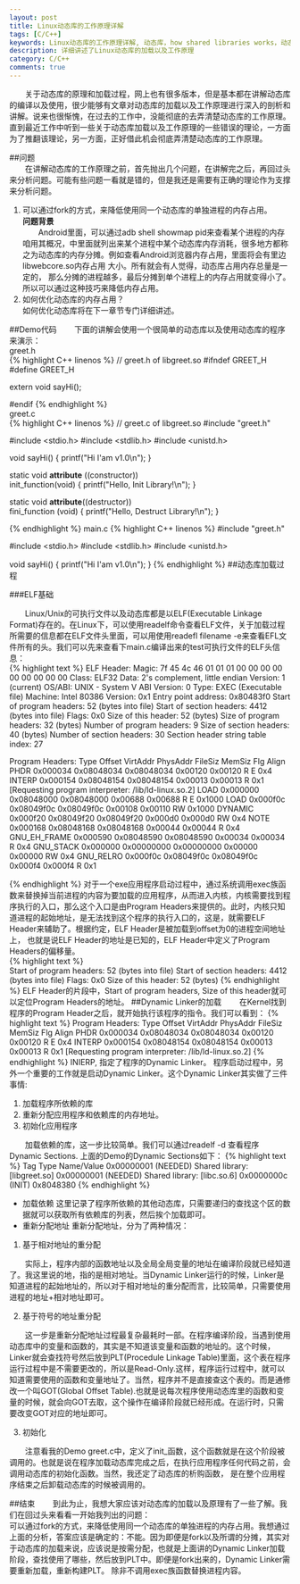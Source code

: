 ```yaml
---
layout: post
title: Linux动态库的工作原理详解
tags: [C/C++]
keywords: Linux动态库的工作原理详解, 动态库，how shared libraries works，动态库加载, shared library, Android动态库
description: 详细讲述了Linux动态库的加载以及工作原理
category: C/C++
comments: true
---
```

&emsp;&emsp;关于动态库的原理和加载过程，网上也有很多版本，但是基本都在讲解动态库的编译以及使用，很少能够有文章对动态库的加载以及工作原理进行深入的剖析和讲解。说来也很惭愧，在过去的工作中，没能彻底的去弄清楚动态库的工作原理。直到最近工作中听到一些关于动态库加载以及工作原理的一些错误的理论，一方面为了推翻该理论，另一方面，正好借此机会彻底弄清楚动态库的工作原理。     

##问题         
&emsp;&emsp;在讲解动态库的工作原理之前，首先抛出几个问题，在讲解完之后，再回过头来分析问题。可能有些问题一看就是错的，但是我还是需要有正确的理论作为支撑来分析问题。    
1. 可以通过fork的方式，来降低使用同一个动态库的单独进程的内存占用。  
__问题背景__   
&emsp;&emsp;Android里面，可以通过adb shell showmap pid来查看某个进程的内存咱用其概况，中里面就列出来某个进程中某个动态库内存消耗，很多地方都称之为动态库的内存分摊。例如查看Android浏览器内存占用，里面将会有里边libwebcore.so内存占用 大小。所有就会有人觉得，动态库占用内存总量是一定的， 那么分摊的进程越多，最后分摊到单个进程上的内存占用就变得小了。所以可以通过这种技巧来降低内存占用。   
2. 如何优化动态库的内存占用？   
如何优化动态库将在下一章节专门详细讲述。

##Demo代码
&emsp;&emsp;下面的讲解会使用一个很简单的动态库以及使用动态库的程序来演示：    
greet.h   
{% highlight C++ linenos %}
// greet.h of libgreet.so
#ifndef GREET_H
#define GREET_H


extern void sayHi();



#endif
{% endhighlight %}  
greet.c    
{% highlight C++ linenos %}
// greet.c of libgreet.so
#include "greet.h"

#include <stdio.h>
#include <stdlib.h>
#include <unistd.h>

void sayHi() {
    printf("Hi I'am v1.0\n");
}

static void __attribute__ ((constructor)) \
init_function(void)
{
    printf("Hello, Init Library!\n");
}

static void __attribute__((destructor)) \
fini_function (void)
{
    printf("Hello, Destruct Library!\n");
}

{% endhighlight %}
main.c
{% highlight C++ linenos %}
#include "greet.h"

#include <stdio.h>
#include <stdlib.h>
#include <unistd.h>

void sayHi() {
    printf("Hi I'am v1.0\n");
}
{% endhighlight %}
##动态库加载过程

###ELF基础

&emsp;&emsp;Linux/Unix的可执行文件以及动态库都是以ELF(Executable Linkage Format)存在的。在Linux下，可以使用readelf命令查看ELF文件，关于加载过程所需要的信息都在ELF文件头里面，可以用使用readefl filename -e来查看EFL文件所有的头。我们可以先来查看下main.c编译出来的test可执行文件的ELF头信息：   
{% highlight text %}
ELF Header:
  Magic:   7f 45 4c 46 01 01 01 00 00 00 00 00 00 00 00 00 
  Class:                             ELF32
  Data:                              2's complement, little endian
  Version:                           1 (current)
  OS/ABI:                            UNIX - System V
  ABI Version:                       0
  Type:                              EXEC (Executable file)
  Machine:                           Intel 80386
  Version:                           0x1
  Entry point address:               0x80483f0
  Start of program headers:          52 (bytes into file)
  Start of section headers:          4412 (bytes into file)
  Flags:                             0x0
  Size of this header:               52 (bytes)
  Size of program headers:           32 (bytes)
  Number of program headers:         9
  Size of section headers:           40 (bytes)
  Number of section headers:         30
  Section header string table index: 27


Program Headers:
  Type           Offset   VirtAddr   PhysAddr   FileSiz MemSiz  Flg Align
  PHDR           0x000034 0x08048034 0x08048034 0x00120 0x00120 R E 0x4
  INTERP         0x000154 0x08048154 0x08048154 0x00013 0x00013 R   0x1
      [Requesting program interpreter: /lib/ld-linux.so.2]
  LOAD           0x000000 0x08048000 0x08048000 0x00688 0x00688 R E 0x1000
  LOAD           0x000f0c 0x08049f0c 0x08049f0c 0x00108 0x00110 RW  0x1000
  DYNAMIC        0x000f20 0x08049f20 0x08049f20 0x000d0 0x000d0 RW  0x4
  NOTE           0x000168 0x08048168 0x08048168 0x00044 0x00044 R   0x4
  GNU_EH_FRAME   0x000590 0x08048590 0x08048590 0x00034 0x00034 R   0x4
  GNU_STACK      0x000000 0x00000000 0x00000000 0x00000 0x00000 RW  0x4
  GNU_RELRO      0x000f0c 0x08049f0c 0x08049f0c 0x000f4 0x000f4 R   0x1
  
{% endhighlight %}
对于一个exe应用程序启动过程中，通过系统调用exec族函数来替换掉当前进程的内容为要加载的应用程序，从而进入内核，内核需要找到程序执行的入口，那么这个入口是由Program Headers来提供的。此时，内核只知道进程的起始地址，是无法找到这个程序的执行入口的，这是，就需要ELF Header来辅助了。根据约定，ELF Header是被加载到offset为0的进程空间地址上， 也就是说ELF Header的地址是已知的，ELF Header中定义了Program Headers的偏移量。   
{% highlight text %}   
Start of program headers:          52 (bytes into file)
Start of section headers:          4412 (bytes into file)
Flags:                             0x0
Size of this header:               52 (bytes)
{% endhighlight %}
ELF Header的片段中，Start of program headers, Size of this header就可以定位Program Headers的地址。
##Dynamic Linker的加载
&emsp;&emsp;在Kernel找到程序的Program Header之后，就开始执行该程序的指令。我们可以看到：
{% highlight text %}
Program Headers:
  Type           Offset   VirtAddr   PhysAddr   FileSiz MemSiz  Flg Align
  PHDR           0x000034 0x08048034 0x08048034 0x00120 0x00120 R E 0x4
  INTERP         0x000154 0x08048154 0x08048154 0x00013 0x00013 R   0x1
      [Requesting program interpreter: /lib/ld-linux.so.2]
{% endhighlight %}
INIERP, 指定了程序的Dynamic Linker。 程序启动过程中，另外一个重要的工作就是启动Dynamic Linker。这个Dynamic Linker其实做了三件事情:   

1. 加载程序所依赖的库
2. 重新分配应用程序和依赖库的内存地址。
3. 初始化应用程序    

&emsp;&emsp;加载依赖的库，这一步比较简单。我们可以通过readelf -d 查看程序Dynamic Sections. 上面的Demo的Dynamic Sections如下：
{% highlight text %}
  Tag        Type                         Name/Value
 0x00000001 (NEEDED)                     Shared library: [libgreet.so]
 0x00000001 (NEEDED)                     Shared library: [libc.so.6]
 0x0000000c (INIT)                       0x8048380
{% endhighlight %}
+ 加载依赖
这里记录了程序所依赖的其他动态库，只需要递归的查找这个区的数据就可以获取所有依赖库的列表，然后挨个加载即可。
+ 重新分配地址
重新分配地址，分为了两种情况：

 1. 基于相对地址的重分配

&emsp;&emsp;实际上，程序内部的函数地址以及全局全局变量的地址在编译阶段就已经知道了。我这里说的地，指的是相对地址。当Dynamic Linker运行的时候，Linker是知道进程的起始地址的，所以对于相对地址的重分配而言，比较简单，只需要使用进程的地址+相对地址即可。

 2. 基于符号的地址重分配

&emsp;&emsp;这一步是重新分配地址过程最复杂最耗时一部。在程序编译阶段，当遇到使用动态库中的变量和函数的，其实是不知道该变量和函数的地址的。这个时候，Linker就会查找符号然后放到PLT(Procedule Linkage Table)里面，这个表在程序运行过程中是不需要更改的，所以是Read-Only.这样，程序运行过程中，就可以知道需要使用的函数和变量地址了。当然，程序并不是直接查这个表的。而是通修改一个叫GOT(Global Offset Table).也就是说每次程序使用动态库里的函数和变量的时候，就会向GOT去取，这个操作在编译阶段就已经形成。在运行时，只需要改变GOT对应的地址即可。

 3. 初始化

&emsp;&emsp;注意看我的Demo greet.c中，定义了init_函数，这个函数就是在这个阶段被调用的。也就是说在程序加载动态库完成之后，在执行应用程序任何代码之前，会调用动态库的初始化函数。当然，我还定了动态库的析购函数， 是在整个应用程序结束之后卸载动态库的时候被调用的。
  
  
##结束
&emsp;&emsp;到此为止，我想大家应该对动态库的加载以及原理有了一些了解。我们在回过头来看看一开始我列出的问题：   
可以通过fork的方式，来降低使用同一个动态库的单独进程的内存占用。我想通过上面的分析，答案应该是确定的：不能。因为即便是fork以及所谓的分摊，其实对于动态库的加载来说，应该说是按需分配，也就是上面讲的Dynamic Linker加载阶段，查找使用了哪些，然后放到PLT中。即便是fork出来的，Dynamic Linker需要重新加载，重新构建PLT。 除非不调用exec族函数替换进程内容。
